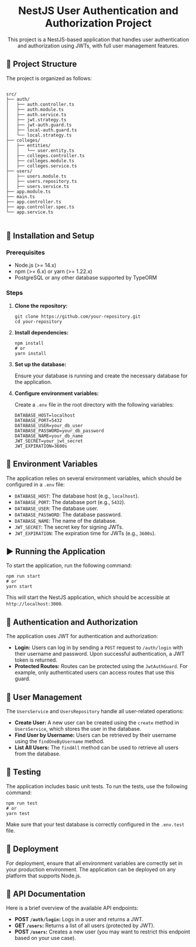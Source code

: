 <h1 align="center">NestJS User Authentication and Authorization Project</h1>

<p align="center">
  This project is a NestJS-based application that handles user authentication and authorization using JWTs, with full user management features.
</p>

<h2>📁 Project Structure</h2>
<p>The project is organized as follows:</p>
<pre>
<code>
src/
├── auth/
│   ├── auth.controller.ts
│   ├── auth.module.ts
│   ├── auth.service.ts
│   ├── jwt.strategy.ts
│   ├── jwt-auth.guard.ts
│   ├── local-auth.guard.ts
│   └── local.strategy.ts
├── colleges/
│   ├── entities/
│   │   └── user.entity.ts
│   ├── colleges.controller.ts
│   ├── colleges.module.ts
│   ├── colleges.service.ts
├── users/
│   ├── users.module.ts
│   ├── users.repository.ts
│   ├── users.service.ts
├── app.module.ts
├── main.ts
├── app.controller.ts
├── app.controller.spec.ts
└── app.service.ts
</code>
</pre>

<h2>🚀 Installation and Setup</h2>

<h3>Prerequisites</h3>
<ul>
  <li>Node.js (>= 14.x)</li>
  <li>npm (>= 6.x) or yarn (>= 1.22.x)</li>
  <li>PostgreSQL or any other database supported by TypeORM</li>
</ul>

<h3>Steps</h3>
<ol>
  <li>
    <strong>Clone the repository:</strong>
    <pre><code>git clone https://github.com/your-repository.git
cd your-repository</code></pre>
  </li>
  <li>
    <strong>Install dependencies:</strong>
    <pre><code>npm install
# or
yarn install</code></pre>
  </li>
  <li>
    <strong>Set up the database:</strong>
    <p>Ensure your database is running and create the necessary database for the application.</p>
  </li>
  <li>
    <strong>Configure environment variables:</strong>
    <p>Create a <code>.env</code> file in the root directory with the following variables:</p>
    <pre><code>DATABASE_HOST=localhost
DATABASE_PORT=5432
DATABASE_USER=your_db_user
DATABASE_PASSWORD=your_db_password
DATABASE_NAME=your_db_name
JWT_SECRET=your_jwt_secret
JWT_EXPIRATION=3600s</code></pre>
  </li>
</ol>

<h2>🔧 Environment Variables</h2>
<p>The application relies on several environment variables, which should be configured in a <code>.env</code> file:</p>
<ul>
  <li><code>DATABASE_HOST</code>: The database host (e.g., <code>localhost</code>).</li>
  <li><code>DATABASE_PORT</code>: The database port (e.g., <code>5432</code>).</li>
  <li><code>DATABASE_USER</code>: The database user.</li>
  <li><code>DATABASE_PASSWORD</code>: The database password.</li>
  <li><code>DATABASE_NAME</code>: The name of the database.</li>
  <li><code>JWT_SECRET</code>: The secret key for signing JWTs.</li>
  <li><code>JWT_EXPIRATION</code>: The expiration time for JWTs (e.g., <code>3600s</code>).</li>
</ul>

<h2>▶️ Running the Application</h2>
<p>To start the application, run the following command:</p>
<pre><code>npm run start
# or
yarn start</code></pre>
<p>This will start the NestJS application, which should be accessible at <code>http://localhost:3000</code>.</p>

<h2>🔑 Authentication and Authorization</h2>
<p>The application uses JWT for authentication and authorization:</p>
<ul>
  <li><strong>Login:</strong> Users can log in by sending a <code>POST</code> request to <code>/auth/login</code> with their username and password. Upon successful authentication, a JWT token is returned.</li>
  <li><strong>Protected Routes:</strong> Routes can be protected using the <code>JwtAuthGuard</code>. For example, only authenticated users can access routes that use this guard.</li>
</ul>

<h2>👤 User Management</h2>
<p>The <code>UsersService</code> and <code>UsersRepository</code> handle all user-related operations:</p>
<ul>
  <li><strong>Create User:</strong> A new user can be created using the <code>create</code> method in <code>UsersService</code>, which stores the user in the database.</li>
  <li><strong>Find User by Username:</strong> Users can be retrieved by their username using the <code>findOneByUsername</code> method.</li>
  <li><strong>List All Users:</strong> The <code>findAll</code> method can be used to retrieve all users from the database.</li>
</ul>

<h2>🧪 Testing</h2>
<p>The application includes basic unit tests. To run the tests, use the following command:</p>
<pre><code>npm run test
# or
yarn test</code></pre>
<p>Make sure that your test database is correctly configured in the <code>.env.test</code> file.</p>

<h2>🚢 Deployment</h2>
<p>For deployment, ensure that all environment variables are correctly set in your production environment. The application can be deployed on any platform that supports Node.js.</p>

<h2>📜 API Documentation</h2>
<p>Here is a brief overview of the available API endpoints:</p>
<ul>
  <li><strong>POST <code>/auth/login</code>:</strong> Logs in a user and returns a JWT.</li>
  <li><strong>GET <code>/users</code>:</strong> Returns a list of all users (protected by JWT).</li>
  <li><strong>POST <code>/users</code>:</strong> Creates a new user (you may want to restrict this endpoint based on your use case).</li>
</ul>
